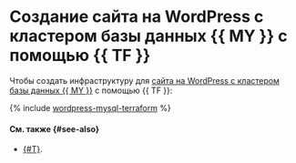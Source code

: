 # Создание сайта на WordPress с кластером базы данных {{ MY }} с помощью {{ TF }}

Чтобы создать инфраструктуру для [сайта на WordPress с кластером базы данных {{ MY }}](index.md) c помощью {{ TF }}:

{% include [wordpress-mysql-terraform](../../../_tutorials/applied/wordpress-mysql-terraform.md) %}

#### См. также {#see-also}

* [{#T}](console.md).